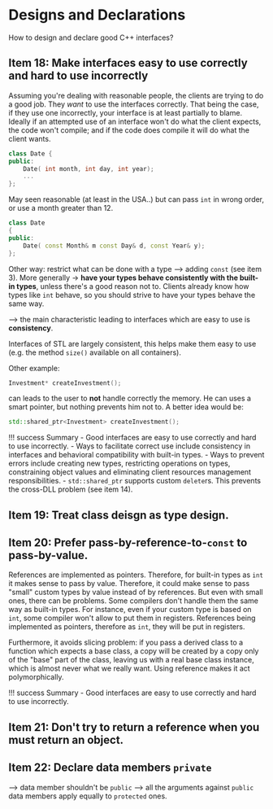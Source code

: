 # Designs and Declarations

How to design and declare good C++ interfaces?

## Item 18: Make interfaces easy to use correctly and hard to use incorrectly

Assuming you're dealing with reasonable people, the clients are trying to do a good job. They *want* to use the interfaces correctly. That being the case, if they use one incorrectly, your interface is at least partially to blame. Ideally if an attempted use of an interface won't do what the client expects, the code won't compile; and if the code does compile it will do what the client wants.

``` cpp
class Date {
public:
    Date( int month, int day, int year);
    ...
};
```

May seen reasonable (at least in the USA..) but can pass `int` in wrong order, or use a month greater than 12.

``` cpp
class Date
{
public:
    Date( const Month& m const Day& d, const Year& y);
};
```

Other way: restrict what can be done with a type --> adding `const` (see item 3).
More generally -> **have your types behave consistently with the built-in types**, unless there's a good reason not to. Clients already know how types like `int` behave, so you should strive to have your types behave the same way.

--> the main characteristic leading to interfaces which are easy to use is **consistency**.

Interfaces of STL are largely consistent, this helps make them easy to use (e.g. the method `size()` available on all containers).

Other example:

``` cpp
Investment* createInvestment();
```

can leads to the user to **not** handle correctly the memory. He can uses a smart pointer, but nothing prevents him not to. A better idea would be:

``` cpp
std::shared_ptr<Investment> createInvestment();
```

!!! success Summary
    - Good interfaces are easy to use correctly and hard to use incorrectly.
    - Ways to facilitate correct use include consistency in interfaces and behavioral compatibility with built-in types.
    - Ways to prevent errors include creating new types, restricting operations on types, constraining object values and eliminating client resources management responsibilities.
    - `std::shared_ptr` supports custom `delete`rs. This prevents the cross-DLL problem (see item 14).

## Item 19: Treat class deisgn as type design.

## Item 20: Prefer pass-by-reference-to-`const` to pass-by-value.

References are implemented as pointers. Therefore, for built-in types as `int` it makes sense to pass by value. Therefore, it could make sense to pass "small" custom types by value instead of by references.
But even with small ones, there can be problems. Some compilers don't handle them the same way as built-in types. For instance, even if your custom type is based on `int`, some compiler won't allow to put them in registers. References being implemented as pointers, therefore as `int`, they will be put in registers.

Furthermore, it avoids slicing problem: if you pass a derived class to a function which expects a base class, a copy will be created by a copy only of the "base" part of the class, leaving us with a real base class instance, which is almost never what we really want. Using reference makes it act polymorphically.

!!! success Summary
    - Good interfaces are easy to use correctly and hard to use incorrectly.

## Item 21: Don't try to return a reference when you must return an object.

## Item 22: Declare data members `private`

--> data member shouldn't be `public`
--> all the arguments against `public` data members apply equally to `protected` ones.
